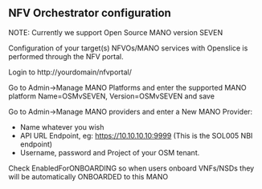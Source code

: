 ## NFV Orchestrator configuration

NOTE: Currently we support Open Source MANO version SEVEN

Configuration of your target(s) NFVOs/MANO services with Openslice is performed through the NFV portal.

Login to http://yourdomain/nfvportal/

Go to Admin->Manage MANO Platforms and enter the supported MANO platform Name=OSMvSEVEN, Version=OSMvSEVEN and save

Go to Admin->Manage MANO providers and enter a New MANO Provider:

* Name whatever you wish
* API URL Endpoint, eg: https://10.10.10.10:9999 (This is the SOL005 NBI endpoint)
* Username, password and Project of your OSM tenant.

Check EnabledForONBOARDING so when users onboard VNFs/NSDs they will be automatically ONBOARDED to this MANO